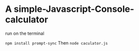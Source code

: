 # A simple-Javascript-Console-calculator


run on the terminal

`npm install prompt-sync`
Then
`node caculator.js`
